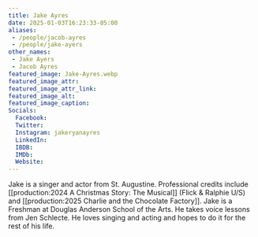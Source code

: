 ```yaml
---
title: Jake Ayres
date: 2025-01-03T16:23:33-05:00
aliases:
 - /people/jacob-ayres
 - /people/jake-ayers
other_names:
 - Jake Ayers
 - Jacob Ayres
featured_image: Jake-Ayres.webp
featured_image_attr: 
featured_image_attr_link: 
featured_image_alt: 
featured_image_caption: 
Socials:
  Facebook: 
  Twitter: 
  Instagram: jakeryanayres
  LinkedIn: 
  IBDB: 
  IMDb:
  Website: 
---
```

Jake is a singer and actor from St. Augustine. Professional credits include [[production:2024 A Christmas Story: The Musical]] (Flick & Ralphie U/S) and [[production:2025 Charlie and the Chocolate Factory]]. Jake is a Freshman at Douglas Anderson School of the Arts. He takes voice lessons from Jen Schlecte. He loves singing and acting and hopes to do it for the rest of his life.